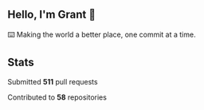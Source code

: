 ## Hello, I'm Grant 👋

⌨️  Making the world a better place, one commit at a time.


## Stats

Submitted **511** pull requests

Contributed to **58** repositories
